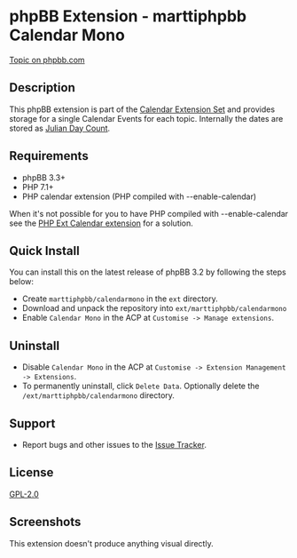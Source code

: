 # phpBB Extension - marttiphpbb Calendar Mono

[Topic on phpbb.com](https://www.phpbb.com/community/viewtopic.php?f=456&t=2487151)

## Description

This phpBB extension is part of the [Calendar Extension Set](doc/calendar-set.md) and provides storage for a single Calendar Events for each topic.
Internally the dates are stored as [Julian Day Count](http://php.net/manual/en/ref.calendar.php).

## Requirements

* phpBB 3.3+
* PHP 7.1+
* PHP calendar extension (PHP compiled with --enable-calendar)

When it's not possible for you to have PHP compiled with --enable-calendar see the [PHP Ext Calendar extension](https://github.com/marttiphpbb/phpbb-ext-phpextcalendar) for a solution.

## Quick Install

You can install this on the latest release of phpBB 3.2 by following the steps below:

* Create `marttiphpbb/calendarmono` in the `ext` directory.
* Download and unpack the repository into `ext/marttiphpbb/calendarmono`
* Enable `Calendar Mono` in the ACP at `Customise -> Manage extensions`.

## Uninstall

* Disable `Calendar Mono` in the ACP at `Customise -> Extension Management -> Extensions`.
* To permanently uninstall, click `Delete Data`. Optionally delete the `/ext/marttiphpbb/calendarmono` directory.

## Support

* Report bugs and other issues to the [Issue Tracker](https://github.com/marttiphpbb/phpbb-ext-calendarmono/issues).

## License

[GPL-2.0](license.txt)

## Screenshots

This extension doesn't produce anything visual directly.
